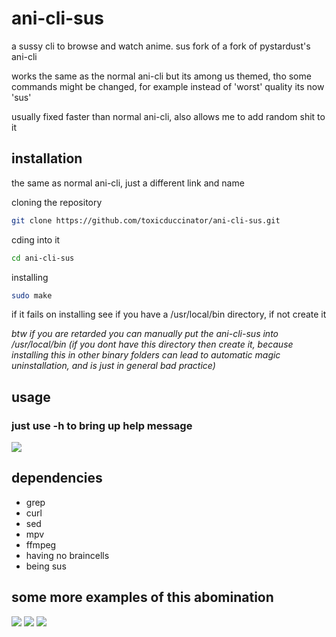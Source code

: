 # ani-cli-sus

a sussy cli to browse and watch anime. sus fork of a fork of pystardust's ani-cli

works the same as the normal ani-cli but its among us themed, tho some commands might be changed, for example instead of 'worst' quality its now 'sus'

usually fixed faster than normal ani-cli, also allows me to add random shit to it

## installation
the same as normal ani-cli, just a different link and name

cloning the repository
```bash
git clone https://github.com/toxicduccinator/ani-cli-sus.git
```
cding into it
```bash
cd ani-cli-sus
```
installing
```bash
sudo make
```

if it fails on installing see if you have a /usr/local/bin directory, if not create it

*btw if you are retarded you can manually put the ani-cli-sus into /usr/local/bin (if you dont have this directory then create it, because installing this in other binary folders can lead to automatic magic uninstallation, and is just in general bad practice)*
## usage

  ### just use -h to bring up help message
<img src="https://i.postimg.cc/T1Cs85gq/susshot1.png"/>


## dependencies

* grep
* curl
* sed
* mpv
* ffmpeg
* having no braincells
* being sus

## some more examples of this abomination
<img src="https://i.postimg.cc/pXjj6Mvy/susshot2.png"/>
<img src="https://i.postimg.cc/zBMLx0Pn/susshot3.png"/>
<img src="https://i.postimg.cc/kMBh1s5D/susshot4.png"/>
